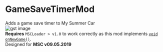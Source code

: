 # GameSaveTimerMod
Adds a game save timer to My Summer Car  
![gst image](https://i.imgur.com/ygblDX3.png)  
<b>Requires</b> <code>MSCLoader > v1.0</code> to work correctly as this mod implements <code>[void onNewGame()](http://my-summer-car.ml/docs/html/M_MSCLoader_Mod_OnNewGame.htm)</code>.  
Designed for <b>MSC v09.05.2019</b>

